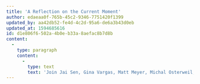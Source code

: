 ```yaml
---
title: 'A Reflection on the Current Moment'
author: edaeaa0f-765b-45c2-9346-7751420f1399
updated_by: aa42db52-fe4d-4c2d-95a6-de6a3b43d0eb
updated_at: 1594685616
id: d1e806f6-502a-4b0e-b33a-8aefac8b7d8b
content:
  -
    type: paragraph
    content:
      -
        type: text
        text: 'Join Jai Sen, Gina Vargas, Matt Meyer, Michal Osterweil, Laurance Cox, and other contributors to the Movements of Movements as they reflect on our current political moment. The event takes place at 12 noon (US Eastern Daylight Time on Friday, July 24, 2020) live on Facebook and Zoom (details to follow).'
---
```

